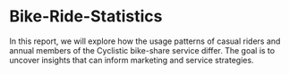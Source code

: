 # Bike-Ride-Statistics
In this report, we will explore how the usage patterns of casual riders and annual members of the Cyclistic bike-share service differ. The goal is to uncover insights that can inform marketing and service strategies.
